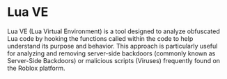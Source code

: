 # Lua VE
Lua VE (Lua Virtual Environment) is a tool designed to analyze obfuscated Lua code by hooking the functions called within the code to help understand its purpose and behavior. This approach is particularly useful for analyzing and removing server-side backdoors (commonly known as Server-Side Backdoors) or malicious scripts (Viruses) frequently found on the Roblox platform.
